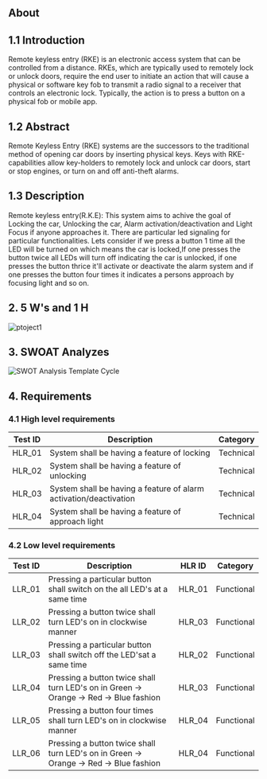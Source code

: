 ## About
## 1.1 Introduction
Remote keyless entry (RKE) is an electronic access system that can be controlled from a distance. RKEs, which are typically used to remotely lock or unlock doors, require the end user to initiate an action that will cause a physical or software key fob to transmit a radio signal to a receiver that controls an electronic lock. Typically, the action is to press a button on a physical fob or mobile app.

## 1.2 Abstract
Remote Keyless Entry (RKE) systems are the successors to the traditional method of opening car doors by inserting physical keys. Keys with RKE-capabilities allow key-holders to remotely lock and unlock car doors, start or stop engines, or turn on and off anti-theft alarms.

## 1.3 Description
Remote keyless entry(R.K.E): This system aims to achive the goal of Locking the car, Unlocking the car, Alarm activation/deactivation and Light Focus if anyone approaches it. There are particular led signaling for particular functionalities. Lets consider if we press a button 1 time all the LED will be turned on which means the car is locked,If one presses the button twice all LEDs will turn off indicating the car is unlocked, if one presses the button thrice it'll activate or deactivate the alarm system and if one presses the button four times it indicates a persons approach by focusing light and so on.

## 2. 5 W's and 1 H
![ptoject1](https://user-images.githubusercontent.com/98843684/157908184-842ca417-1321-42af-ac82-954a64158f3b.png)

## 3. SWOAT Analyzes
![SWOT Analysis Template Cycle](https://user-images.githubusercontent.com/98843684/157908266-f0917d7f-196c-4f08-bfd4-8b8bd24dc0f3.png)

## 4. Requirements

### 4.1 High level requirements

| Test ID | Description | Category | 
|---------|-------------|----------|
|HLR_01|System shall be having a feature of locking|Technical|
|HLR_02|System shall be having a feature of unlocking |Technical|
|HLR_03|System shall be having a feature of alarm activation/deactivation|Technical|
|HLR_04|System shall be having a feature of approach light|Technical|

### 4.2 Low level requirements

| Test ID | Description |HLR ID | Category | 
|---------|-------------|-------|----------|
|LLR_01 | Pressing a particular button shall switch on the all LED's at a same time|HLR_01|Functional|
|LLR_02|Pressing a button twice shall turn LED's on in clockwise manner|HLR_03|Functional|
|LLR_03|Pressing a particular button shall switch off the LED'sat a same time |HLR_02|Functional|
|LLR_04|Pressing a button twice shall turn LED's on in Green -> Orange -> Red -> Blue fashion|HLR_03| Functional|
|LLR_05|Pressing a button four times shall turn LED's on in clockwise manner|HLR_04|Functional|
|LLR_06|Pressing a button twice shall turn LED's on in Green -> Orange -> Red -> Blue fashion|HLR_04|Functional|
